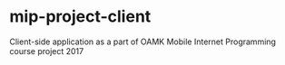 # mip-project-client
Client-side application as a part of OAMK Mobile Internet Programming course project
2017
